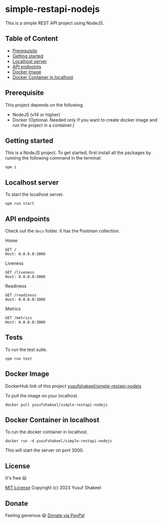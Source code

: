 # simple-restapi-nodejs
This is a simple REST API project using NodeJS.

## Table of Content
* [Prerequisite](#prerequisite)
* [Getting started](#getting-started)
* [Localhost server](#localhost-server)
* [API endpoints](#api-endpoints)
* [Docker Image](#docker-image)
* [Docker Container in localhost](#docker-container-in-localhost)

## Prerequisite

This project depends on the following.

* NodeJS (v14 or higher)
* Docker (Optional. Needed only if you want to create docker image and run the project in a container.)

## Getting started

This is a NodeJS project. To get started, first install all the packages by running the following command in the terminal.

```shell
npm i
```

## Localhost server

To start the localhost server.

```shell
npm run start
```

## API endpoints

Check out the `docs` folder. It has the Postman collection.

Home
```
GET /
Host: 0.0.0.0:3000
```

Liveness
```
GET /liveness
Host: 0.0.0.0:3000
```

Readiness
```
GET /readiness
Host: 0.0.0.0:3000
```

Metrics
```
GET /metrics
Host: 0.0.0.0:3000
```

## Tests

To run the test suite.

```shell
npm run test
```

## Docker Image

DockerHub link of this project [yusufshakeel/simple-restapi-nodejs](https://hub.docker.com/r/yusufshakeel/simple-restapi-nodejs)

To pull the image on your localhost.

```shell
docker pull yusufshakeel/simple-restapi-nodejs
```

## Docker Container in localhost

To run the docker container in localhost.

```shell
docker run -d yusufshakeel/simple-restapi-nodejs
```

This will start the server on port 3000.

## License

It's free :smiley:

[MIT License](https://github.com/yusufshakeel/simple-restapi-nodejs/blob/main/LICENSE) Copyright (c) 2023 Yusuf Shakeel

## Donate

Feeling generous :smiley: [Donate via PayPal](https://www.paypal.me/yusufshakeel)